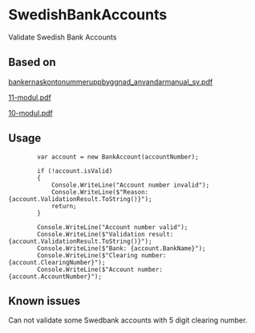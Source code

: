 # SwedishBankAccounts
Validate Swedish Bank Accounts

## Based on 
  [bankernaskontonummeruppbyggnad_anvandarmanual_sv.pdf](https://www.bankgirot.se/globalassets/dokument/anvandarmanualer/bankernaskontonummeruppbyggnad_anvandarmanual_sv.pdf)
  
  [11-modul.pdf](https://www.bankgirot.se/globalassets/dokument/anvandarmanualer/11-modul.pdf)
  
  [10-modul.pdf](https://www.bankgirot.se/globalassets/dokument/anvandarmanualer/10-modul.pdf)

## Usage

            var account = new BankAccount(accountNumber);

            if (!account.isValid)
            {
                Console.WriteLine("Account number invalid");
                Console.WriteLine($"Reason: {account.ValidationResult.ToString()}");
                return;
            }

            Console.WriteLine("Account number valid");
            Console.WriteLine($"Validation result: {account.ValidationResult.ToString()}");
            Console.WriteLine($"Bank: {account.BankName}");
            Console.WriteLine($"Clearing number: {account.ClearingNumber}");
            Console.WriteLine($"Account number:  {account.AccountNumber}");

## Known issues
Can not validate some Swedbank accounts with 5 digit clearing number.
